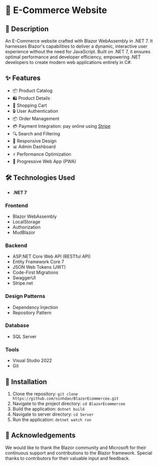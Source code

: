 # 🛒 E-Commerce Website

## 📝 Description
An E-Commerce website crafted with Blazor WebAssembly in .NET 7. It harnesses Blazor's capabilities to deliver a dynamic, interactive user experience without the need for JavaScript. Built on .NET 7, it ensures optimal performance and developer efficiency, empowering .NET developers to create modern web applications entirely in C#.

## ✨ Features
- 📦 Product Catalog
- 🛍️ Product Details
- 🛒 Shopping Cart
- 🔒 User Authentication
- 📦 Order Management
- 💳 Payment Integration: pay online using [Stripe](https://stripe.com/)
- 🔍 Search and Filtering
- 📱 Responsive Design
- 📊 Admin Dashboard
- ⚡ Performance Optimization
- 📱 Progressive Web App (PWA)

## 🛠️ Technologies Used
- **.NET 7**
### Frontend
- Blazor WebAssembly
- LocalStorage
- Authorization
- MudBlazor

### Backend
- ASP.NET Core Web API (RESTful API)
- Entity Framework Core 7
- JSON Web Tokens (JWT)
- Code-First Migrations
- SwaggerUI
- Stripe.net

### Design Patterns
- Dependency Injection
- Repository Pattern 

### Database
- SQL Server 

### Tools
- Visual Studio 2022
- Git

## 🚀 Installation
1. Clone the repository: `git clone https://github.com/ninhdan/BlazorEcommercee.git`
2. Navigate to the project directory: `cd BlazorEcommercee`
3. Build the application: `dotnet build`
4. Navigate to server directory: `cd Server`
5. Run the application: `dotnet watch run`

## 🙏 Acknowledgements
We would like to thank the Blazor community and Microsoft for their continuous support and contributions to the Blazor framework. Special thanks to contributors for their valuable input and feedback.
